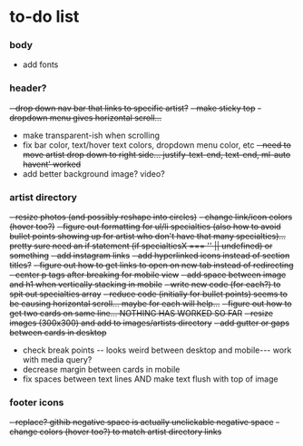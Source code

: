 # to-do list

### body
- add fonts

### header?
~~- drop down nav bar that links to specific artist?~~
  ~~- make sticky top~~ 
  ~~- dropdown menu gives horizontal scroll...~~
  - make transparent-ish when scrolling
  - fix bar color, text/hover text colors, dropdown menu color, etc
  ~~- need to move artist drop down to right side... justify-text-end, text-end, ml-auto havent' worked~~
- add better background image? video?


### artist directory
~~- ~~resize photos (and possibly reshape into circles)~~~~
~~- change link/icon colors (hover too?)~~
~~- figure out formatting for ul/li specialties (also how to avoid bullet points showing up for artist who don't have that many specialties)... pretty sure need an if statement (if specialtiesX === '' || undefined) or something~~
~~- add instagram links~~
~~- add hyperlinked icons instead of section titles?~~
~~- figure out how to get links to open on new tab instead of redirecting~~
~~- center p tags after breaking for mobile view~~
~~- add space between image and h1 when vertically stacking in mobile~~
~~- write new code (for each?) to spit out specialties array~~
  ~~- reduce code (initially for bullet points) seems to be causing horizontal scroll... maybe for each will help...~~
~~- figure out how to get two cards on same line... NOTHING HAS WORKED SO FAR~~
~~- resize images (300x300) and add to images/artists directory~~
~~- add gutter or gaps between cards in desktop~~
- check break points -- looks weird between desktop and mobile--- work with media query?
- decrease margin between cards in mobile
- fix spaces between text lines AND make text flush with top of image

### footer icons
~~- replace? githib negative space is actually unclickable negative space~~
~~- change colors (hover too?) to match artist directory links~~